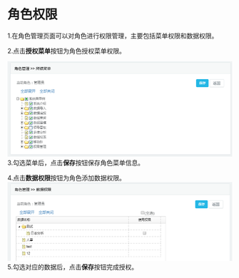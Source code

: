 # 角色权限

1.在角色管理页面可以对角色进行权限管理，主要包括菜单权限和数据权限。

2.点击**授权菜单**按钮为角色授权菜单权限。

![](/assets/import561.png)3.勾选菜单后，点击**保存**按钮保存角色菜单信息。

4.点击**数据权限**按钮为角色添加数据权限。![](/assets/import562.png)5.勾选对应的数据后，点击**保存**按钮完成授权。

